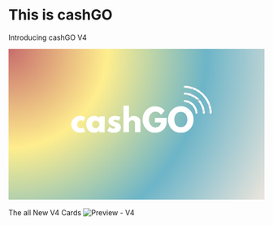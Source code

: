 # This is cashGO 
Introducing cashGO V4

![Banner - cashGO](res/20240216_134345_0000.png)

The all New V4 Cards
![Preview - V4](res/1000139302.png)


